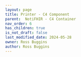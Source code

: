 ```yaml
---
layout: page
title: Printer - C4 Component
parent:  NotiFHIR - C4 Container
nav_order: 6
has_children: true
is_not_draft: false
last_modified_date: 2024-05-28
owner: Ross Buggins
author: Ross Buggins
---
```

